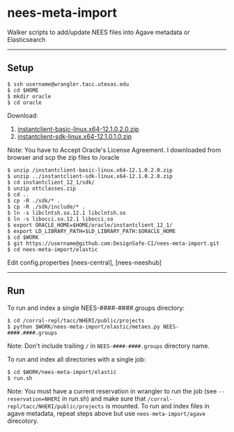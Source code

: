 nees-meta-import
===================

Walker scripts to add/update NEES files into Agave metadata or Elasticsearch

---

## Setup

    $ ssh username@wrangler.tacc.utexas.edu
    $ cd $HOME
    $ mkdir oracle
    $ cd oracle

Download:
1. [instantclient-basic-linux.x64-12.1.0.2.0.zip](http://www.oracle.com/technetwork/topics/linuxx86-64soft-092277.html)
2. [instantclient-sdk-linux.x64-12.1.0.1.0.zip](http://www.oracle.com/technetwork/topics/linuxx86-64soft-092277.html)

Note: You have to Accept Oracle's License Agreement. I downloaded from browser and scp the zip files to /oracle  

    $ unzip /instantclient-basic-linux.x64-12.1.0.2.0.zip
    $ unzip ../instantclient-sdk-linux.x64-12.1.0.2.0.zip
    $ cd instantclient_12_1/sdk/
    $ unzip ottclasses.zip
    $ cd ..
    $ cp -R ./sdk/* .
    $ cp -R ./sdk/include/* .
    $ ln -s libclntsh.so.12.1 libclntsh.so
    $ ln -s libocci.so.12.1 libocci.so
    $ export ORACLE_HOME=$HOME/oracle/instantclient_12_1/
    $ export LD_LIBRARY_PATH=$LD_LIBRARY_PATH:$ORACLE_HOME
    $ cd $WORK
    $ git https://username@github.com:DesignSafe-CI/nees-meta-import.git
    $ cd nees-meta-import/elastic
Edit config.properties [nees-central], [nees-neeshub]

---

## Run

To run and index a single NEES-####-####.groups directory:

    $ cd /corral-repl/tacc/NHERI/public/projects
    $ python $WORK/nees-meta-import/elastic/metaes.py NEES-####.####.groups

Note: Don't include trailing ```/``` in ```NEES-####-####.groups``` directory name.

To run and index all directories with a single job:

    $ cd $WORK/nees-meta-import/elastic
    $ run.sh

Note: You must have a current reservation in wrangler to run the job (see ```--reservation=NHERI``` in run.sh) and make sure that  ```/corral-repl/tacc/NHERI/public/projects``` is mounted. To run and index files in agave metadata, repeat steps above but use ```nees-meta-import/agave``` direcotory.
